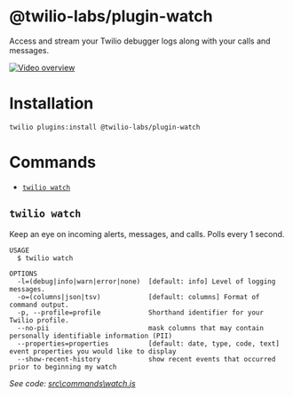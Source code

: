 @twilio-labs/plugin-watch
=========================

Access and stream your Twilio debugger logs along with your calls and messages.

[![Video overview](https://img.youtube.com/vi/2GRw-6dgMZ0/0.jpg)](https://www.youtube.com/watch?v=2GRw-6dgMZ0)

# Installation
```
twilio plugins:install @twilio-labs/plugin-watch
```

# Commands
<!-- commands -->
* [`twilio watch`](#twilio-watch)

## `twilio watch`

Keep an eye on incoming alerts, messages, and calls. Polls every 1 second.

```
USAGE
  $ twilio watch

OPTIONS
  -l=(debug|info|warn|error|none)  [default: info] Level of logging messages.
  -o=(columns|json|tsv)            [default: columns] Format of command output.
  -p, --profile=profile            Shorthand identifier for your Twilio profile.
  --no-pii                         mask columns that may contain personally identifiable information (PII)
  --properties=properties          [default: date, type, code, text] event properties you would like to display
  --show-recent-history            show recent events that occurred prior to beginning my watch
```

_See code: [src\commands\watch.js](https://github.com/twilio-labs/plugin-watch/blob/master/src/commands/watch.js)_
<!-- commandsstop -->
